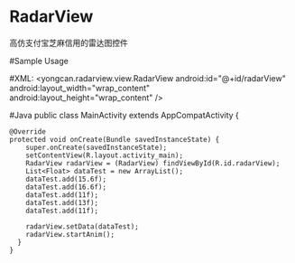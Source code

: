 # RadarView
高仿支付宝芝麻信用的雷达图控件

#Sample Usage

#XML:
      <yongcan.radarview.view.RadarView
          android:id="@+id/radarView"
          android:layout_width="wrap_content"
          android:layout_height="wrap_content" />
  
#Java
    public class MainActivity extends AppCompatActivity {

    @Override
    protected void onCreate(Bundle savedInstanceState) {
        super.onCreate(savedInstanceState);
        setContentView(R.layout.activity_main);
        RadarView radarView = (RadarView) findViewById(R.id.radarView);
        List<Float> dataTest = new ArrayList();
        dataTest.add(15.6f);
        dataTest.add(16.6f);
        dataTest.add(11f);
        dataTest.add(13f);
        dataTest.add(11f);

        radarView.setData(dataTest);
        radarView.startAnim();
      }
    }

          
          
  
